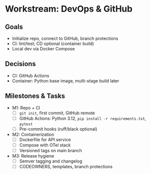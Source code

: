 # Workstream: DevOps & GitHub

## Goals
- Initialize repo, connect to GitHub, branch protections
- CI: lint/test; CD optional (container build)
- Local dev via Docker Compose

## Decisions
- CI: GitHub Actions
- Container: Python base image, multi-stage build later

## Milestones & Tasks
- M1: Repo + CI
  - [ ] `git init`, first commit, GitHub remote
  - [ ] GitHub Actions: Python 3.12, `pip install -r requirements.txt`, `pytest`
  - [ ] Pre-commit hooks (ruff/black optional)
- M2: Containerization
  - [ ] Dockerfile for API service
  - [ ] Compose with OTel stack
  - [ ] Versioned tags on main branch
- M3: Release hygiene
  - [ ] Semver tagging and changelog
  - [ ] CODEOWNERS, templates, branch protections
